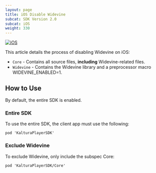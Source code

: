 ```yaml
---
layout: page
title: iOS Disable Widevine
subcat: SDK Version 2.0
subcat: iOS
weight: 330
---
```


[![iOS](https://img.shields.io/badge/iOS-Supported-green.svg)](https://github.com/kaltura/player-sdk-native-ios) 

This article details the process of disabling Widevine on iOS:

* `Core` - Contains all source files, **including** Widevine-related files.
* `Widevine` - Contains the Widevine library and a preprocessor macro WIDEVINE_ENABLED=1.

## How to Use  

By default, the entire SDK is enabled.

### Entire SDK  

To use the entire SDK, the client app must use the following:

```
pod 'KalturaPlayerSDK'
```

### Exclude Widevine

To exclude Widevine, only include the subspec Core:

```
pod 'KalturaPlayerSDK/Core'
```
